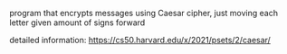program that encrypts messages using Caesar cipher, just moving each letter given amount of signs forward

detailed information:
https://cs50.harvard.edu/x/2021/psets/2/caesar/
